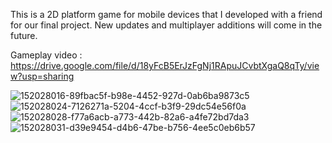 This is a 2D platform game for mobile devices that I developed with a friend for our final project. New updates and multiplayer additions will come in the future.

Gameplay video : https://drive.google.com/file/d/18yFcB5ErJzFgNj1RApuJCvbtXgaQ8qTy/view?usp=sharing


![152028016-89fbac5f-b98e-4452-927d-0ab6ba9873c5](https://user-images.githubusercontent.com/60755231/152170952-78834a4d-9130-40be-8798-8ad7df42231d.png)
![152028024-7126271a-5204-4ccf-b3f9-29dc54e56f0a](https://user-images.githubusercontent.com/60755231/152170979-34aebb1f-c7a9-4a50-b305-da430d3dfc1b.png)
![152028028-f77a6acb-a773-442b-82a6-a4fe72bd7da3](https://user-images.githubusercontent.com/60755231/152171003-26168989-b6f7-4b49-838c-f1a6b873aef5.png)
![152028031-d39e9454-d4b6-47be-b756-4ee5c0eb6b57](https://user-images.githubusercontent.com/60755231/152171013-ae87f67c-26c0-4411-867b-2d572d6d0fa6.png)

